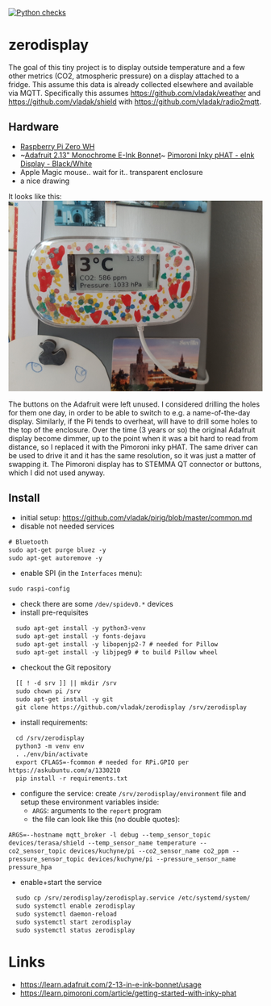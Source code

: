 [![Python checks](https://github.com/vladak/zerodisplay/actions/workflows/python-checks.yml/badge.svg)](https://github.com/vladak/zerodisplay/actions/workflows/python-checks.yml)

# zerodisplay

The goal of this tiny project is to display outside temperature and a few other
metrics (CO2, atmospheric pressure) on a display attached to a fridge. This
assume this data is already collected elsewhere and available via MQTT.
Specifically this assumes https://github.com/vladak/weather and
https://github.com/vladak/shield with https://github.com/vladak/radio2mqtt.

## Hardware

- [Raspberry Pi Zero WH](https://www.adafruit.com/product/3708)
- ~[Adafruit 2.13" Monochrome E-Ink Bonnet](https://www.adafruit.com/product/4687)~ [Pimoroni Inky pHAT - eInk Display - Black/White](https://www.adafruit.com/product/3934)
- Apple Magic mouse.. wait for it.. transparent enclosure
- a nice drawing

It looks like this: ![Magic enclosure](/magic_enclosure.jpg)

The buttons on the Adafruit were left unused. I considered drilling the holes for them one day, in order to be able to switch to e.g. a name-of-the-day display. Similarly, if the Pi tends to overheat, will have to drill some holes to the top of the enclosure. Over the time (3 years or so) the original Adafruit display become dimmer, up to the point when it was a bit hard to read from distance, so I replaced it with the Pimoroni inky pHAT. The same driver can be used to drive it and it has the same resolution, so it was just a matter of swapping it. The Pimoroni display has to STEMMA QT connector or buttons, which I did not used anyway.

## Install

- initial setup: https://github.com/vladak/pirig/blob/master/common.md
- disable not needed services
```
# Bluetooth
sudo apt-get purge bluez -y
sudo apt-get autoremove -y
```
- enable SPI (in the `Interfaces` menu):
```
sudo raspi-config
```
- check there are some `/dev/spidev0.*` devices
- install pre-requisites
```
  sudo apt-get install -y python3-venv
  sudo apt-get install -y fonts-dejavu
  sudo apt-get install -y libopenjp2-7 # needed for Pillow
  sudo apt-get install -y libjpeg9 # to build Pillow wheel
```
- checkout the Git repository
```
  [[ ! -d srv ]] || mkdir /srv
  sudo chown pi /srv
  sudo apt-get install -y git
  git clone https://github.com/vladak/zerodisplay /srv/zerodisplay
```
- install requirements:
```
  cd /srv/zerodisplay
  python3 -m venv env
  . ./env/bin/activate
  export CFLAGS=-fcommon # needed for RPi.GPIO per https://askubuntu.com/a/1330210
  pip install -r requirements.txt
```
- configure the service: create `/srv/zerodisplay/environment` file and setup these environment variables inside:
  - `ARGS`: arguments to the `report` program
  - the file can look like this (no double quotes):
```
ARGS=--hostname mqtt_broker -l debug --temp_sensor_topic devices/terasa/shield --temp_sensor_name temperature --co2_sensor_topic devices/kuchyne/pi --co2_sensor_name co2_ppm --pressure_sensor_topic devices/kuchyne/pi --pressure_sensor_name pressure_hpa
```
- enable+start the service
```
  sudo cp /srv/zerodisplay/zerodisplay.service /etc/systemd/system/
  sudo systemctl enable zerodisplay
  sudo systemctl daemon-reload
  sudo systemctl start zerodisplay
  sudo systemctl status zerodisplay
```

# Links

- https://learn.adafruit.com/2-13-in-e-ink-bonnet/usage
- https://learn.pimoroni.com/article/getting-started-with-inky-phat
